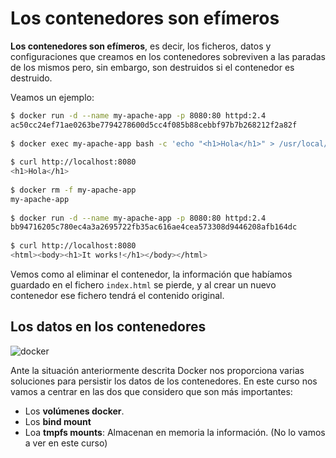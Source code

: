 # Los contenedores son efímeros

**Los contenedores son efímeros**, es decir, los ficheros, datos y configuraciones que creamos en los contenedores sobreviven a las paradas de los mismos pero, sin embargo, son destruidos si el contenedor es destruido. 

Veamos un ejemplo:

```bash
$ docker run -d --name my-apache-app -p 8080:80 httpd:2.4
ac50cc24ef71ae0263be7794278600d5cc4f085b88cebbf97b7b268212f2a82f
    
$ docker exec my-apache-app bash -c 'echo "<h1>Hola</h1>" > /usr/local/apache2/htdocs/index.html'
    
$ curl http://localhost:8080
<h1>Hola</h1>
    
$ docker rm -f my-apache-app
my-apache-app
    
$ docker run -d --name my-apache-app -p 8080:80 httpd:2.4
bb94716205c780ec4a3a2695722fb35ac616ae4cea573308d9446208afb164dc
    
$ curl http://localhost:8080
<html><body><h1>It works!</h1></body></html>
```

Vemos como al eliminar el contenedor, la información que habíamos guardado en el fichero `index.html` se pierde, y al crear un nuevo contenedor ese fichero tendrá el contenido original.

## Los datos en los contenedores

![docker](img/types-of-mounts.png)

Ante la situación anteriormente descrita Docker nos proporciona varias soluciones para persistir los datos de los contenedores. En este curso nos vamos a centrar en las dos que considero que son más importantes:

* Los **volúmenes docker**.
* Los **bind mount**
* Loa **tmpfs mounts**: Almacenan en memoria la información. (No lo vamos a ver en este curso)